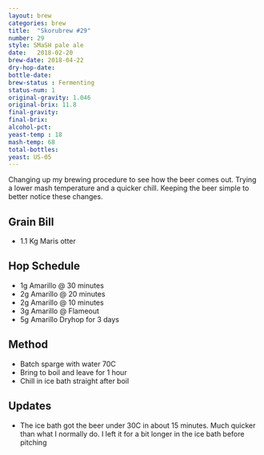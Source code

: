 ```yaml
---
layout: brew
categories: brew
title:  "Skorubrew #29"
number: 29
style: SMaSH pale ale
date:   2018-02-20
brew-date: 2018-04-22
dry-hop-date:
bottle-date:
brew-status : Fermenting
status-num: 1
original-gravity: 1.046
original-brix: 11.8
final-gravity:
final-brix:
alcohol-pct:
yeast-temp : 18
mash-temp: 68
total-bottles:
yeast: US-05
---
```


Changing up my brewing procedure to see how the beer comes out. Trying a lower mash temperature and a quicker chill. Keeping the beer simple to better notice these changes.

Grain Bill
-----

* 1.1 Kg Maris otter


Hop Schedule
-------------

* 1g Amarillo @ 30 minutes
* 2g Amarillo @ 20 minutes
* 2g Amarillo @ 10 minutes
* 3g Amarillo @ Flameout
* 5g Amarillo Dryhop for 3 days



Method
-------

* Batch sparge with water 70C
* Bring to boil and leave for 1 hour
* Chill in ice bath straight after boil


Updates
-------

* The ice bath got the beer under 30C in about 15 minutes. Much quicker than what I normally do. I left it for a bit longer in the ice bath before pitching

